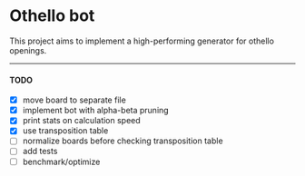 
# Othello bot

This project aims to implement a high-performing generator for othello openings.

---

#### TODO
- [x] move board to separate file
- [x] implement bot with alpha-beta pruning
- [x] print stats on calculation speed
- [x] use transposition table
- [ ] normalize boards before checking transposition table
- [ ] add tests
- [ ] benchmark/optimize

